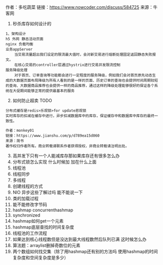 
作者：多吃蔬菜
链接：https://www.nowcoder.com/discuss/584725
来源：牛客网

1. 秒杀库存如何设计的
```
1、架构设计 
h5 外网 静态活动页面 
nginx 负载均衡 
业务appServer  
    当交易流量超出我们设定的限流最大值时，会对新交易进行熔断处理固定返回静态失败报文。
    在核心交易的controller层通过hystrix进行交易并发限流控制
服务降级处理
    对于首页、订单查询等功能都会进行一定程度的服务降级，例如我们会对首页原先动态生成的大数据页面布局降级为所有人看到的是一样的页面、历史订单的查询也会提供时间周期较短的查询、大数据商品推荐也会提供一样的商品推荐，通过这样的降级处理能够很好的保证各个系统在大促期间能够正常的提供最基本的服务
```
2. 如何防止超卖 TODO 
```
分布式缓存是redis>乐观锁>for update悲观锁
实时库存的扣减在缓存中进行，异步扣减数据库中的库存，保证缓存中和数据库中库存的最终一致性。

作者：monkey01
链接：https://www.jianshu.com/p/d789ea15d060
来源：简书
著作权归作者所有。商业转载请联系作者获得授权，非商业转载请注明出处。
```
3. 高并发下只有一个人能减库存那如果库存还有很多怎么办
4. 分布式锁怎么实现 什么时候加 加在什么上面
5. 线程池
6. 线程同步
7. 多线程
8. 创建线程的方式
9. NIO 异步这些了解过吗 能不能说一下
10. 类的加载过程
11. 能不能修改字节码
12. hashmap concurrenthashmap
13. synchronized
14. hashmap如何get一个元素
15. hashmap底层查找的时间复杂度
16. 线程池的工作流程
17. 如果达到核心线程数但是没达到最大线程数然后队列已满  这时候怎么办
18. 算法题：arraylist删掉奇数位的元素
19. 两个数组如何找交集（除了用hashmap还有别的方法吗  使用hashmap的时间复杂度和空间复杂度是多少）